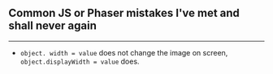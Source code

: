 

## Common JS or Phaser mistakes I've met and shall never again

---

* `object. width = value` does not change the image on screen, `object.displayWidth = value` does. 
